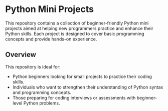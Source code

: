 # Python Mini Projects

This repository contains a collection of beginner-friendly Python mini projects aimed at helping new programmers practice and enhance their Python skills. Each project is designed to cover basic programming concepts and provide hands-on experience.

## Overview

This repository is ideal for:

- Python beginners looking for small projects to practice their coding skills.
- Individuals who want to strengthen their understanding of Python syntax and programming concepts.
- Those preparing for coding interviews or assessments with beginner-level Python problems.
